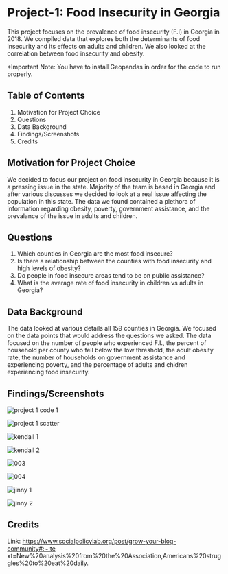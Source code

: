 # Project-1: Food Insecurity in Georgia 
This project focuses on the prevalence of food insecurity (F.I) in Georgia in 2018. We compiled data that explores both the determinants of food insecurity and its effects on adults and children. We also looked at the correlation between food insecurity and obesity. 

*Important Note: You have to install Geopandas in order for the code to run properly. 

## Table of Contents 
1. Motivation for Project Choice 
2. Questions 
3. Data Background
4. Findings/Screenshots
5. Credits

## Motivation for Project Choice
We decided to focus our project on food insecurity in Georgia because it is a pressing issue in the state. Majority of the team is based in Georgia and after various discusses we decided to look at a real issue affecting the population in this state. The data we found contained a plethora of information regarding obesity, poverty, government assistance, and the prevalance of the issue in adults and children. 

## Questions 
1. Which counties in Georgia are the most food insecure?
2. Is there a relationship between the counties with food insecurity and high levels of obesity?
3. Do people in food insecure areas tend to be on public assistance?
4. What is the average rate of food insecurity in children vs adults in Georgia?


## Data Background 
The data looked at various details all 159 counties in Georgia. We focused on the data points that would address the questions we asked. The data focused on the number of people who experienced F.I., the percent of household per county who fell below the low threshold, the adult obesity rate, the number of households on government assistance and experiencing poverty, and the percentage of adults and chidren experiencing food insecurity. 

## Findings/Screenshots 
![project 1 code 1](https://user-images.githubusercontent.com/118565186/215660901-80adef8b-a85a-439b-9d53-6c12df194d8b.PNG)

![project 1 scatter](https://user-images.githubusercontent.com/118565186/215661121-874bca10-d768-4988-9b1b-3828b1e04d99.PNG)

![kendall 1](https://user-images.githubusercontent.com/118565186/216198572-0803ad78-6932-42dc-b38c-c5f5624b3276.PNG)

![kendall 2](https://user-images.githubusercontent.com/118565186/216198675-3eedb2b7-8de0-485c-9a78-54a5f7b2bd77.PNG)

![003](https://user-images.githubusercontent.com/118565186/215661312-a06b1809-8aaa-46ff-aabe-55007eecf275.png)

![004](https://user-images.githubusercontent.com/118565186/215661323-7d33a11d-7f0d-40f8-854e-3776a338bbe5.png)

![jinny 1](https://user-images.githubusercontent.com/118565186/216198730-d536b417-7e80-452a-8fb7-9b860e59bc1d.PNG)

![jinny 2](https://user-images.githubusercontent.com/118565186/216198763-87f5d59c-1d79-4dba-aae5-9c212313d157.PNG)


## Credits 
Link: https://www.socialpolicylab.org/post/grow-your-blog-community#:~:te
xt=New%20analysis%20from%20the%20Association,Americans%20struggles%20to%20eat%20daily.

